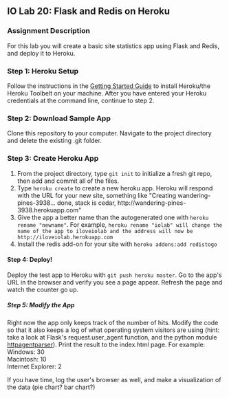 <h2>IO Lab 20: Flask and Redis on Heroku</h2>

<h3>Assignment Description</h3>
<p>For this lab you will create a basic site statistics app using Flask and Redis, and deploy it to Heroku.</p>

<h3>Step 1: Heroku Setup</h3>
<p>Follow the instructions in the <a href="https://devcenter.heroku.com/articles/quickstart">Getting Started Guide</a> to install Heroku/the Heroku Toolbelt on your machine. After you have entered your Heroku credentials at the command line, continue to step 2.</p>

<h3>Step 2: Download Sample App</h3>
<p>Clone this repository to your computer. Navigate to the project directory and delete the existing .git folder.</p>

<h3>Step 3: Create Heroku App</h3>
<ol><li>From the project directory, type <code>git init</code> to initialize a fresh git repo, then add and commit all of the files.</li><li>Type <code>heroku create</code> to create a new heroku app. Heroku will respond with the URL for your new site, something like "Creating wandering-pines-3938... done, stack is cedar, http://wandering-pines-3938.herokuapp.com"</li>
<li>Give the app a better name than the autogenerated one with <code>heroku rename "newname"</code>. For example, <code>heroku rename "iolab" will change the name of the app to iloveiolab and the address will now be http://iloveiolab.herokuapp.com</code></li>
<li>Install the redis add-on for your site with <code>heroku addons:add redistogo</code></li>
</ol>

<h4>Step 4: Deploy!</h4>
<p>Deploy the test app to Heroku with <code>git push heroku master</code>. Go to the app's URL in the browser and verify you see a page appear. Refresh the page and watch the counter go up.</p>

<h5>Step 5: Modify the App</h5>
<p>Right now the app only keeps track of the number of hits. Modify the code so that it also keeps a log of what operating system visitors are using (hint: take a look at Flask's request.user_agent function, and the python module <a href="https://pypi.python.org/pypi/httpagentparser">httpagentparser</a>). Print the result to the index.html page. For example:
<br>Windows: 30<br>Macintosh: 10<br>Internet Explorer: 2</p>
<p>If you have time, log the user's browser as well, and make a visualization of the data (pie chart? bar chart?)</p>

